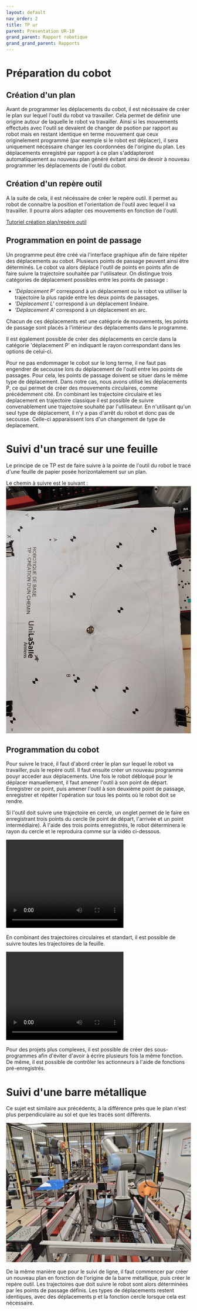 ```yaml
---
layout: default
nav_order: 2
title: TP ur
parent: Presentation UR-10
grand_parent: Rapport robotique
grand_grand_parent: Rapports
---
```


# Préparation du cobot

## Création d'un plan

Avant de programmer les déplacements du cobot, il est nécéssaire de créer le plan sur lequel l'outil du robot va travailler. Cela permet de définir une origine autour de laquelle le robot va travailler.
Ainsi si les mouvements effectués avec l'outil se devaient de changer de psotion par rapport au robot mais en restant identique en terme mouvement que ceux originelement programmé (par exemple si le robot est déplacer), il sera uniquement nécéssaire changer les coordonnées de l'origine du plan. 
Les déplacements enregistré par rapport à ce plan s'addapteront automatiquement au nouveau plan généré évitant ainsi de devoir à nouveau programmer les déplacements de l'outil du cobot. 

## Création d'un repère outil

A la suite de cela, il est nécéssaire de créer le repère outil. 
Il permet au robot de connaitre la position et l'orientation de l'outil avec lequel il va travailler. Il pourra alors adapter ces mouvements en fonction de l'outil. 

[Tutoriel création plan/repère outil](instruction-ur.md)


## Programmation en point de passage

Un programme peut être créé via l'interface graphique afin de faire répéter des déplacements au cobot. 
Plusieurs points de passage peuvent ainsi être déterminés. Le cobot va alors déplacé l'outil de points en points afin de faire suivre la trajectoire souhaitée par l'utilisateur. 
On distingue trois catégories de déplacement possibles entre les points de passage :
  - *'Déplacement P'* correspond à un déplacement ou le robot va utiliser la trajectoire la plus rapide entre les deux points de passages.
  - *'Déplacement L'* correspond à un déplacement linéaire.  
  - *'Déplacement A'* correspond à un déplacement en arc. 

Chacun de ces déplacements est une catégorie de mouvements, les points de passage sont placés à l'intérieur des déplacements dans le programme.

Il est également possible de créer des déplacements en cercle dans la catégorie 'déplacement P' en indiquant le rayon correspondant dans les options de celui-ci. 

Pour ne pas endommager le cobot sur le long terme, il ne faut pas engendrer de secousse lors du déplacement de l'outil entre les points de passages. 
Pour cela, les points de passage doivent se situer dans le même type de déplacement. 
Dans notre cas, nous avons utilisé les déplacements P, ce qui permet de créer des mouvements circulaires, comme précédemment cité. 
En combinant les trajectoire circulaire et les deplacement en trajectoire classique il est possible de suivre convenablement une trajectoire souhaité par l'utilisateur.
En n'utilisant qu'un seul type de déplacement, il n'y a pas d'arrêt du robot et donc pas de secousse. Celle-ci apparaissent lors d'un changement de type de deplacement.


# Suivi d'un tracé sur une feuille

Le principe de ce TP est de faire suivre à la pointe de l'outil du robot le tracé d'une feuille de papier posée horizontalement sur un plan. 

Le chemin à suivre est le suivant :
![Texte alternatif](./photo/IMG20241105111948.jpg "Le titre de mon image")

## Programmation du cobot

Pour suivre le tracé, il faut d'abord créer le plan sur lequel le robot va travailler, puis le repère outil. 
Il faut ensuite créer un nouveau programme pouyr acceder aux déplacements. 
Une fois le robot débloqué pour le déplacer manuellement, il faut amener l'outil à son point de départ.
Enregistrer ce point, puis amener l'outil à son deuxième point de passage, enregistrer et répéter l'opération sur tous les points où le robot doit se rendre. 


Si l'outil doit suivre une trajectoire en cercle, un onglet permet de le faire en enregistrant trois points du cercle (le point de départ, l'arrivée et un point intermédiaire). 
À l'aide des trois points enregistrés, le robot déterminera le rayon du cercle et le reproduira comme sur la vidéo ci-dessous.

<video width="320" height="240" controls>
  <source src="./photo/VID20241022091631.mp4" type="video/mp4">
  Votre navigateur ne supporte pas les vidéos HTML5.
</video>

En combinant des trajectoires circulaires et standart, il est possible de suivre toutes les trajectoires de la feuille. 

<video width="320" height="240" controls>
  <source src="./photo/VID20241022101134.mp4" type="video/mp4">
  Votre navigateur ne supporte pas les vidéos HTML5.
</video>


Pour des projets plus complexes, il est possible de créer des sous-programmes afin d'éviter d'avoir à écrire plusieurs fois la même fonction. 
De même, il est possible de contrôler les actionneurs à l'aide de fonctions pré-enregistrés. 

# Suivi d'une barre métallique

Ce sujet est similaire aux précédents, à la différence près que le plan n'est plus perpendiculaire au sol et que les tracés sont différents. 

![Texte alternatif](./photo/IMG20241105115317.jpg "Le titre de mon image")


De la même manière que pour le suivi de ligne, il faut commencer par créer un nouveau plan en fonction de l'origine de la barre métallique, puis créer le repère outil. 
Les trajectoires que doit suivre le robot sont alors déterminées par les points de passage définis. 
Les types de déplacements restent identiques, avec des déplacements p et la fonction cercle lorsque cela est nécessaire.    



